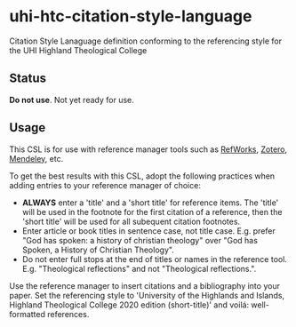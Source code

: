 # uhi-htc-citation-style-language
Citation Style Lanaguage definition conforming to the referencing style for the UHI Highland Theological College

## Status
**Do not use**. Not yet ready for use.

## Usage
This CSL is for use with reference manager tools such as [RefWorks](https://refworks.proquest.com/about-us/), [Zotero](https://www.zotero.org/), [Mendeley](https://www.mendeley.com/), etc.

To get the best results with this CSL, adopt the following practices when adding entries to your reference manager of choice:
* **ALWAYS** enter a 'title' and a 'short title' for reference items. The 'title' will be used in the footnote for the first citation of a reference, then the 'short title' will be used for all subequent citation footnotes.
* Enter article or book titles in sentence case, not title case. E.g. prefer "God has spoken: a history of christian theology" over "God has Spoken, a History of Christian Theology".
* Do not enter full stops at the end of titles or names in the reference tool. E.g. "Theological reflections" and not "Theological reflections.".

Use the reference manager to insert citations and a bibliography into your paper. Set the referencing style to 'University of the Highlands and Islands, Highland Theological College 2020 edition (short-title)' and voilá: well-formatted references.
